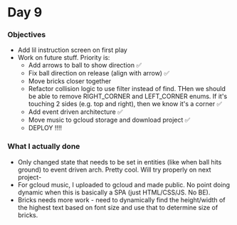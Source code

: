 # Day 9

### Objectives
- Add lil instruction screen on first play
- Work on future stuff. Priority is:
    - Add arrows to ball to show direction ✅
    - Fix ball direction on release (align with arrow) ✅
    - Move bricks closer together
    - Refactor collision logic to use filter instead of find. THen we should be able to remove RIGHT_CORNER and LEFT_CORNER enums. If it's touching 2 sides (e.g. top and right), then we know it's a corner ✅
    - Add event driven architecture ✅
    - Move music to gcloud storage and download project ✅
    - DEPLOY !!!!

### What I actually done
- Only changed state that needs to be set in entities (like when ball hits ground) to event driven arch. Pretty cool. Will try properly on next project-
- For gcloud music, I uploaded to gcloud and made public. No point doing dynamic when this is basically a SPA (just HTML/CSS/JS. No BE).
- Bricks needs more work - need to dynamically find the height/width of the highest text based on font size and use that to determine size of bricks.
